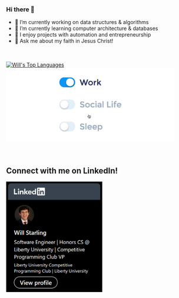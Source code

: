 ### Hi there 👋
- 🔭 I’m currently working on data structures & algorithms
- 🌱 I’m currently learning computer architecture & databases
- 🤔 I enjoy projects with automation and entrepreneurship
- 💬 Ask me about my faith in Jesus Christ!
<br />
<br />

<div id="langs">
    <a href="https://github.com/anuraghazra/github-readme-stats"><img alt="Will's Top Languages" src="https://denvercoder1-github-readme-stats.vercel.app/api/top-langs/?username=willisaur&langs_count=8&layout=compact&theme=react&hide_border=true&bg_color=1F222E&title_color=F85D7F&icon_color=F8D866&hide=Jupyter%20Notebook,Roff" height="200px"/></a>
    <img src="./Work-life balance.gif" alt="Work-life balance gif" height="200px" data-target="animated-image.originalImage">
</div>

<br />
<br />

## Connect with me on LinkedIn!
<a href="https://www.linkedin.com/in/willstarling/">
    <img src="./LinkedIn.png" height="300px" />
</a>
